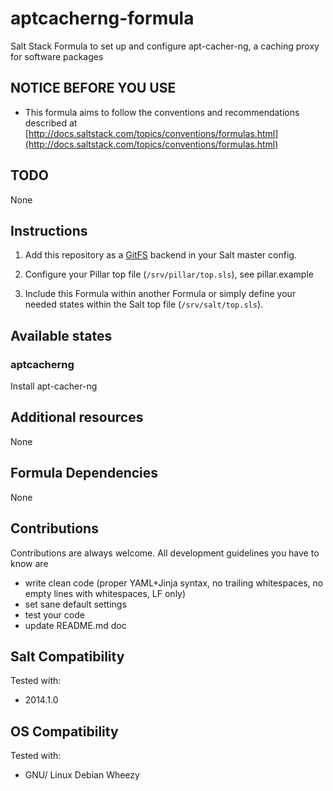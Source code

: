 # aptcacherng-formula

Salt Stack Formula to set up and configure apt-cacher-ng, a caching proxy for software packages

## NOTICE BEFORE YOU USE

* This formula aims to follow the conventions and recommendations described at [http://docs.saltstack.com/topics/conventions/formulas.html](http://docs.saltstack.com/topics/conventions/formulas.html)

## TODO

None

## Instructions

1. Add this repository as a [GitFS](http://docs.saltstack.com/topics/tutorials/gitfs.html) backend in your Salt master config.

2. Configure your Pillar top file (`/srv/pillar/top.sls`), see pillar.example

3. Include this Formula within another Formula or simply define your needed states within the Salt top file (`/srv/salt/top.sls`).

## Available states

### aptcacherng

Install apt-cacher-ng

## Additional resources

None

## Formula Dependencies

None

## Contributions

Contributions are always welcome. All development guidelines you have to know are

* write clean code (proper YAML+Jinja syntax, no trailing whitespaces, no empty lines with whitespaces, LF only)
* set sane default settings
* test your code
* update README.md doc

## Salt Compatibility

Tested with:

* 2014.1.0

## OS Compatibility

Tested with:

* GNU/ Linux Debian Wheezy

